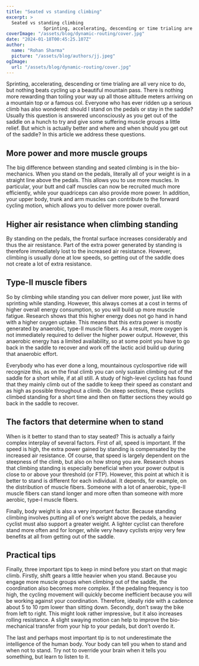 ```yaml
---
title: "Seated vs standing climbing"
excerpt: >
  Seated vs standing climbing
              Sprinting, accelerating, descending or time trialing are all very nice to do, but nothing beats cycling up a beautiful mountain pass. There is nothing more rewa
coverImage: "/assets/blog/dynamic-routing/cover.jpg"
date: "2024-01-18T00:45:25.107Z"
author:
  name: "Rohan Sharma"
  picture: "/assets/blog/authors/jj.jpeg"
ogImage:
  url: "/assets/blog/dynamic-routing/cover.jpg"
---
```


Sprinting, accelerating, descending or time trialing are all very nice to do, but nothing beats cycling up a beautiful mountain pass. There is nothing more rewarding than toiling your way up all those altitude meters arriving on a mountain top or a famous col. Everyone who has ever ridden up a serious climb has also wondered: should I stand on the pedals or stay in the saddle? Usually this question is answered unconsciously as you get out of the saddle on a hunch to try and give some suffering muscle groups a little relief. But which is actually better and where and when should you get out of the saddle? In this article we address these questions.


## More power and more muscle groups

The big difference between standing and seated climbing is in the bio-mechanics. When you stand on the pedals, literally all of your weight is in a straight line above the pedals. This allows you to use more muscles. In particular, your butt and calf muscles can now be recruited much more efficiently, while your quadriceps can also provide more power. In addition, your upper body, trunk and arm muscles can contribute to the forward cycling motion, which allows you to deliver more power overall.


## Higher air resistance when climbing standing

By standing on the pedals, the frontal surface increases considerably and thus the air resistance. Part of the extra power generated by standing is therefore immediately lost to the increased air resistance. However, climbing is usually done at low speeds, so getting out of the saddle does not create a lot of extra resistance.


## Type-II muscle fibers

So by climbing while standing you can deliver more power, just like with sprinting while standing. However, this always comes at a cost in terms of higher overall energy consumption, so you will build up more muscle fatigue. Research shows that this higher energy does not go hand in hand with a higher oxygen uptake. This means that this extra power is mostly generated by anaerobic, type-II muscle fibers. As a result, more oxygen is not immediately required to deliver the higher power output. However, this anaerobic energy has a limited availability, so at some point you have to go back in the saddle to recover and work off the lactic acid build up during that anaerobic effort.


Everybody who has ever done a long, mountainous cyclosportive ride will recognize this, as on the final climb you can only sustain climbing out of the saddle for a short while, if at all still. A study of high-level cyclists has found that they mainly climb out of the saddle to keep their speed as constant and as high as possible throughout a climb. On steep sections, these cyclists climbed standing for a short time and then on flatter sections they would go back in the saddle to recover.


## The factors that determine when to stand

When is it better to stand than to stay seated? This is actually a fairly complex interplay of several factors. First of all, speed is important. If the speed is high, the extra power gained by standing is compensated by the increased air resistance. Of course, that speed is largely dependent on the steepness of the climb, but also on how strong you are. Research shows that climbing standing is especially beneficial when your power output is close to or above your threshold (or FTP). However, this point at which it is better to stand is different for each individual. It depends, for example, on the distribution of muscle fibers. Someone with a lot of anaerobic, type-II muscle fibers can stand longer and more often than someone with more aerobic, type-I muscle fibers.


Finally, body weight is also a very important factor. Because standing climbing involves putting all of one’s weight above the pedals, a heavier cyclist must also support a greater weight. A lighter cyclist can therefore stand more often and for longer, while very heavy cyclists enjoy very few benefits at all from getting out of the saddle.


## Practical tips

Finally, three important tips to keep in mind before you start on that magic climb. Firstly, shift gears a little heavier when you stand. Because you engage more muscle groups when climbing out of the saddle, the coordination also becomes more complex. If the pedaling frequency is too high, the cycling movement will quickly become inefficient because you will be working against your coordination. Therefore, ideally ride with a cadence about 5 to 10 rpm lower than sitting down. Secondly, don’t sway the bike from left to right. This might look rather impressive, but it also increases rolling resistance. A slight swaying motion can help to improve the bio-mechanical transfer from your hip to your pedals, but don’t overdo it.


The last and perhaps most important tip is to not underestimate the intelligence of the human body. Your body can tell you when to stand and when not to stand. Try not to override your brain when it tells you something, but learn to listen to it.
